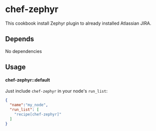 chef-zephyr
======================

This cookbook install Zephyr plugin to already installed Atlassian JIRA.

Depends
-------
No dependencies


Usage
-----
#### chef-zephyr::default

Just include `chef-zephyr` in your node's `run_list`:

```json
{
  "name":"my_node",
  "run_list": [
    "recipe[chef-zephyr]"
  ]
}
```
